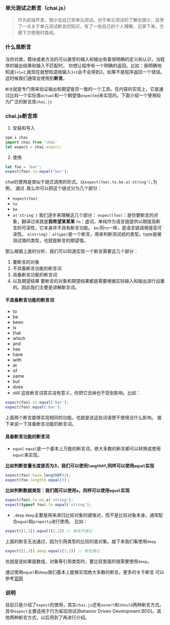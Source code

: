 ### 单元测试之断言（chai.js）

> 作为前端开发，很少去自己写单元测试。对于单元测试的了解也很少，自学了一点关于单元测试断言的知识，有了一些自己的个人理解，记录下来，方便下次使用时查阅。

### 什么是断言

当你对类，模块或者方法的可以接受的输入和输出有着很明确的定义和认识，当程序的输出结果和输入不匹配时，
你想让程序有一个明确的返回。比如：我明确地知道`1+1=2`,我现在就想知道我输入`1+1`会不会得到2。如果不是程序返回一个错误。这时候我们通常会使用到**断言**。

`断言`就是专门用来验证输出和期望是否一致的一个工具。在内容的实现上，它是通过比较一个实际值`actual`和一个期望值`expected`来实现的。下面介绍一个使用较为广泛的断言库`chai.js`

### chai.js断言库
1. 安装和导入
```javascript
npm i chai
import chai from 'chai'
let expect = chai.expect;
```
2. 使用
```javascript
let foo = 'bar';
expect(foo).to.equal('bar');
```
chai的使用是类似于链式调用的形式。以`expect(foo).to.be.a('string');`为例，
通过`.`我么你可以把这个链式分为几个部分：
- `expect(foo)`
- `to`
- `be`
- `a('string')`
我们逐步来理解这几个部分：
`expect(foo)`：是你要断言的对象，翻译过来就是**我希望某某某**
`to`：虚词，单纯作为语言链提供以期提高断言的可读性，它本身并不具有断言功能。
`be`:同`to`一样，是语言链调用提高可读性。
`a(string)`：`a(type)`是一个断言，用来判断测试纸的类型。type是被测试值的类型，也就是断言的期望值。

那么根据上面的分析，我们可以知道实现一个断言需要这几个部分：
1. 要断言的对象
2. 不具备断言功能的断言词
3. 具备断言功能的断言词
4. 以及期望结果
要断言的对象和期望结果都是需要根据实际输入和输出进行设置的。因此我们主要是讲解断言词。

#### 不具备断言功能的断言词
- to
- be
- been
- is
- that
- which
- and
- has
- have
- with
- at
- of
- same
- but
- does
- still
这些断言词其实没有意义，你把它去掉也不受到影响。比如：
```javascript
expect(foo).to.equal('bar');
expect(foo).equal('bar');
```
上面两个断言能够实现相同的功能。也就是说这些词语使不使用没什么影响。
接下来说一下具备断言功能的断言词。

#### 具备断言功能的断言词
- `equal`
`equal`是一个基本上万能的断言词，绝大多数的断言都可以转换成使用`equal`来实现。

**比如判断变量长度是否为3，我们可以使用`lengthOf`,同样可以使用`equal`实现**
```javascript
expect(foo).have.lengthOf(3);
expect(foo.length).equal(3)；
```
**比如判断数据类型：我们既可以使用`a`，同样可以使用`equal`实现**
```javascript
expect(foo).to.be.a('string');
expect(typeof foo).to.equal('string');
```

- `.deep`
`deep`主要是用来递归比较对象的键值对，而不是比较对象本身。通常配合`equal`和`property`进行使用。
比如：
```javascript
expect([1,2]).equal([1,2]) // 断言不通过
```
上面的断言无法通过，因为引用类型的比较的是对象。接下来我们看使用`deep`
```javascript
expect([1,2]).deep.equal([1,2]) // 断言通过
```
也就是说如果是数组，对象等引用类型时，要比较里面的值需要使用`deep`。

通过使用`equal`和`deep`我们基本上能够实现绝大多数的断言。更多的关于断言
可以参考[官网](https://www.chaijs.com/api/)

### 说明
目前只是介绍了`expect`的使用，其实`chai.js`还有`assert`和`should`两种断言方式。
其中`expect`主要适用于行为驱动测试(Behavior Driven Development.BDD)。其他两种断言方式，以后用到了再进行介绍。
